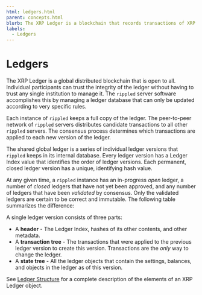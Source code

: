 ```yaml
---
html: ledgers.html
parent: concepts.html
blurb: The XRP Ledger is a blockchain that records transactions of XRP and other tokens between accounts.
labels:
  - Ledgers
---
```

# Ledgers

The XRP Ledger is a global distributed blockchain that is open to all. Individual participants can trust the integrity of the ledger without having to trust any single institution to manage it. The `rippled` server software accomplishes this by managing a ledger database that can only be updated according to very specific rules.

Each instance of `rippled` keeps a full copy of the ledger. The peer-to-peer network of `rippled` servers distributes candidate transactions to all other `rippled` servers. The consensus process determines which transactions are applied to each new version of the ledger.

The shared global ledger is a series of individual ledger versions that `rippled` keeps in its internal database. Every ledger version has a Ledger Index value that identifies the order of ledger versions. Each permanent, closed ledger version has a unique, identifying hash value.

At any given time, a `rippled` instance has an in-progress _open_ ledger, a number of _closed_ ledgers that have not yet been approved, and any number of ledgers that have been _validated_ by consensus. Only the validated ledgers are certain to be correct and immutable.  The following table summarizes the difference:

A single ledger version consists of three parts:

* A **header** - The Ledger Index, hashes of its other contents, and other metadata.
* A **transaction tree** - The transactions that were applied to the previous ledger version to create this version. Transactions are the _only_ way to change the ledger.
* A **state tree** - All the ledger objects that contain the settings, balances, and objects in the ledger as of this version.

See [Ledger Structure](ledger-structure.html) for a complete description of the elements of an XRP Ledger object.